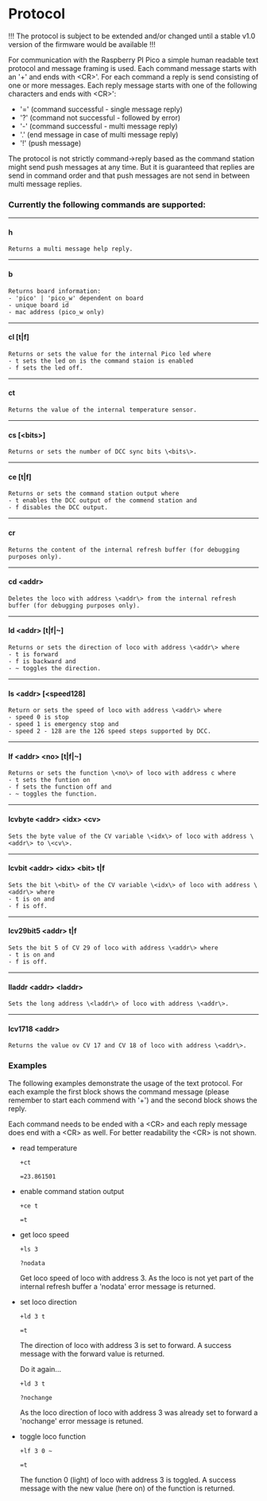 # Protocol

!!! The protocol is subject to be extended and/or changed until a stable v1.0 version of the firmware would be available !!!

For communication with the Raspberry PI Pico a simple human readable text protocol and message framing is used. Each command message starts with an '+' and ends with \<CR\>'. For each command a reply is send consisting of one or more messages. Each reply message starts with one of the following characters and ends with \<CR\>':

- '=' (command successful - single message reply)
- '?' (command not successful - followed by error)
- '-' (command successful - multi message reply)
- '.' (end message in case of multi message reply)
- '!' (push message)

The protocol is not strictly command->reply based as the command station might send push messages at any time. But it is guaranteed that replies are send in command order and that push messages are not send in between multi message replies.

### Currently the following commands are supported:

   ***
#### h

    Returns a multi message help reply.

   ***
#### b

    Returns board information:
    - 'pico' | 'pico_w' dependent on board
    - unique board id
    - mac address (pico_w only) 

   ***
#### cl [t|f]
    
    Returns or sets the value for the internal Pico led where
    - t sets the led on is the command staion is enabled
    - f sets the led off.

   ***
#### ct

    Returns the value of the internal temperature sensor.

   ***
#### cs [\<bits\>]

    Returns or sets the number of DCC sync bits \<bits\>.

   ***
#### ce [t|f]

    Returns or sets the command station output where
    - t enables the DCC output of the commend station and
    - f disables the DCC output.

   ***
#### cr

    Returns the content of the internal refresh buffer (for debugging purposes only).

   ***
#### cd \<addr\>

    Deletes the loco with address \<addr\> from the internal refresh buffer (for debugging purposes only).

   ***
#### ld \<addr\> [t|f|~]

    Returns or sets the direction of loco with address \<addr\> where
    - t is forward
    - f is backward and
    - ~ toggles the direction.

   ***
#### ls \<addr\> [<speed128]

    Return or sets the speed of loco with address \<addr\> where
    - speed 0 is stop
    - speed 1 is emergency stop and
    - speed 2 - 128 are the 126 speed steps supported by DCC.

   ***
#### lf \<addr\> \<no\> [t|f|~]

    Returns or sets the function \<no\> of loco with address c where
    - t sets the funtion on
    - f sets the function off and
    - ~ toggles the function.

   ***
#### lcvbyte \<addr\> \<idx\> \<cv\>

    Sets the byte value of the CV variable \<idx\> of loco with address \<addr\> to \<cv\>.

   ***
#### lcvbit \<addr\> \<idx\> \<bit\> t|f

    Sets the bit \<bit\> of the CV variable \<idx\> of loco with address \<addr\> where
    - t is on and
    - f is off.

   ***
#### lcv29bit5 \<addr\> t|f

    Sets the bit 5 of CV 29 of loco with address \<addr\> where
    - t is on and
    - f is off.

   ***
#### lladdr \<addr\> \<laddr\>

    Sets the long address \<laddr\> of loco with address \<addr\>.

   ***
#### lcv1718 \<addr\>

    Returns the value ov CV 17 and CV 18 of loco with address \<addr\>.


### Examples

The following examples demonstrate the usage of the text protocol. For each example the first block shows the command message (please remember to start each commend with '+') and the second block shows the reply.

Each command needs to be ended with a \<CR\> and each reply message does end with a \<CR\> as well. For better readability the \<CR\> is not shown.

- read temperature
    ```
    +ct
    ```

    ```
    =23.861501
    ```

- enable command station output
    ```
    +ce t
    ```

    ```
    =t
    ```

- get loco speed
    ```
    +ls 3
    ```

    ```
    ?nodata
    ```
    Get loco speed of loco with address 3. As the loco is not yet part of the internal refresh buffer a 'nodata' error message is returned.

- set loco direction
    ```
    +ld 3 t
    ```

    ```
    =t
    ```
    The direction of loco with address 3 is set to forward. A success message with the forward value is returned.

    Do it again...
    ```
    +ld 3 t
    ```

    ```
    ?nochange
    ```
    As the loco direction of loco with address 3 was already set to forward a 'nochange' error message is retuned.
    
- toggle loco function 
    ```
    +lf 3 0 ~
    ```

    ```
    =t
    ```
    The function 0 (light) of loco with address 3 is toggled. A success message with the new value (here on) of the function is returned.
    